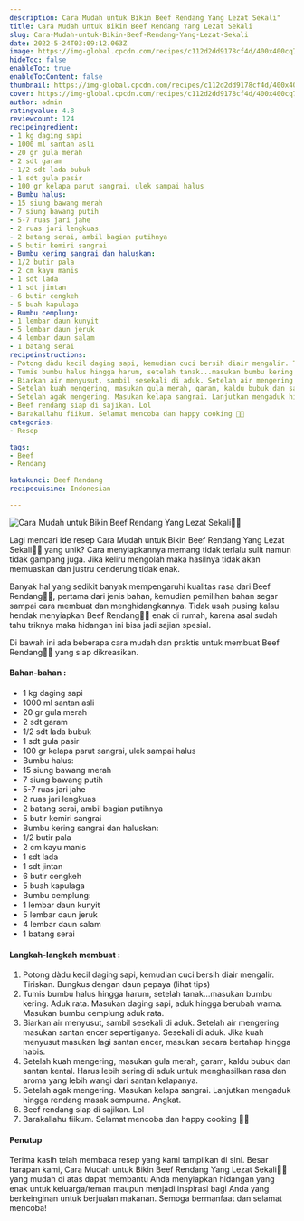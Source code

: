 ```yaml
---
description: Cara Mudah untuk Bikin Beef Rendang Yang Lezat Sekali"
title: Cara Mudah untuk Bikin Beef Rendang Yang Lezat Sekali
slug: Cara-Mudah-untuk-Bikin-Beef-Rendang-Yang-Lezat-Sekali
date: 2022-5-24T03:09:12.063Z
image: https://img-global.cpcdn.com/recipes/c112d2dd9178cf4d/400x400cq70/photo.jpg
hideToc: false
enableToc: true
enableTocContent: false
thumbnail: https://img-global.cpcdn.com/recipes/c112d2dd9178cf4d/400x400cq70/photo.jpg
cover: https://img-global.cpcdn.com/recipes/c112d2dd9178cf4d/400x400cq70/photo.jpg
author: admin
ratingvalue: 4.8
reviewcount: 124
recipeingredient:
- 1 kg daging sapi
- 1000 ml santan asli
- 20 gr gula merah
- 2 sdt garam
- 1/2 sdt lada bubuk
- 1 sdt gula pasir
- 100 gr kelapa parut sangrai, ulek sampai halus
- Bumbu halus:
- 15 siung bawang merah
- 7 siung bawang putih
- 5-7 ruas jari jahe
- 2 ruas jari lengkuas
- 2 batang serai, ambil bagian putihnya
- 5 butir kemiri sangrai
- Bumbu kering sangrai dan haluskan:
- 1/2 butir pala
- 2 cm kayu manis
- 1 sdt lada
- 1 sdt jintan
- 6 butir cengkeh
- 5 buah kapulaga
- Bumbu cemplung:
- 1 lembar daun kunyit
- 5 lembar daun jeruk
- 4 lembar daun salam
- 1 batang serai
recipeinstructions:
- Potong dàdu kecil daging sapi, kemudian cuci bersih diair mengalir. Tiriskan. Bungkus dengan daun pepaya (lihat tips)
- Tumis bumbu halus hingga harum, setelah tanak...masukan bumbu kering. Aduk rata. Masukan daging sapi, aduk hingga berubah warna. Masukan bumbu cemplung aduk rata.
- Biarkan air menyusut, sambil sesekali di aduk. Setelah air mengering masukan santan encer sepertiganya. Sesekali di aduk. Jika kuah menyusut masukan lagi santan encer, masukan secara bertahap hingga habis.
- Setelah kuah mengering, masukan gula merah, garam, kaldu bubuk dan santan kental. Harus lebih sering di aduk untuk menghasilkan rasa dan aroma yang lebih wangi dari santan kelapanya.
- Setelah agak mengering. Masukan kelapa sangrai. Lanjutkan mengaduk hingga rendang masak sempurna. Angkat.
- Beef rendang siap di sajikan. Lol
- Barakallahu fiikum. Selamat mencoba dan happy cooking 🤗😘
categories:
- Resep

tags:
- Beef
- Rendang

katakunci: Beef Rendang
recipecuisine: Indonesian

---
```


![Cara Mudah untuk Bikin Beef Rendang Yang Lezat Sekali👩‍🍳](https://img-global.cpcdn.com/recipes/c112d2dd9178cf4d/400x400cq70/photo.jpg)

Lagi mencari ide resep Cara Mudah untuk Bikin Beef Rendang Yang Lezat Sekali👩‍🍳 yang unik? Cara menyiapkannya memang tidak terlalu sulit namun tidak gampang juga. Jika keliru mengolah maka hasilnya tidak akan memuaskan dan justru cenderung tidak enak.

Banyak hal yang sedikit banyak mempengaruhi kualitas rasa dari Beef Rendang👩‍🍳, pertama dari jenis bahan, kemudian pemilihan bahan segar sampai cara membuat dan menghidangkannya. Tidak usah pusing kalau hendak menyiapkan Beef Rendang👩‍🍳 enak di rumah, karena asal sudah tahu triknya maka hidangan ini bisa jadi sajian spesial.

Di bawah ini ada beberapa cara mudah dan praktis untuk membuat Beef Rendang👩‍🍳 yang siap dikreasikan.

<!--inarticleads1-->

#### Bahan-bahan :

- 1 kg daging sapi
- 1000 ml santan asli
- 20 gr gula merah
- 2 sdt garam
- 1/2 sdt lada bubuk
- 1 sdt gula pasir
- 100 gr kelapa parut sangrai, ulek sampai halus
- Bumbu halus:
- 15 siung bawang merah
- 7 siung bawang putih
- 5-7 ruas jari jahe
- 2 ruas jari lengkuas
- 2 batang serai, ambil bagian putihnya
- 5 butir kemiri sangrai
- Bumbu kering sangrai dan haluskan:
- 1/2 butir pala
- 2 cm kayu manis
- 1 sdt lada
- 1 sdt jintan
- 6 butir cengkeh
- 5 buah kapulaga
- Bumbu cemplung:
- 1 lembar daun kunyit
- 5 lembar daun jeruk
- 4 lembar daun salam
- 1 batang serai

<!--inarticleads2-->

#### Langkah-langkah membuat :

1. Potong dàdu kecil daging sapi, kemudian cuci bersih diair mengalir. Tiriskan. Bungkus dengan daun pepaya (lihat tips)
1. Tumis bumbu halus hingga harum, setelah tanak...masukan bumbu kering. Aduk rata. Masukan daging sapi, aduk hingga berubah warna. Masukan bumbu cemplung aduk rata.
1. Biarkan air menyusut, sambil sesekali di aduk. Setelah air mengering masukan santan encer sepertiganya. Sesekali di aduk. Jika kuah menyusut masukan lagi santan encer, masukan secara bertahap hingga habis.
1. Setelah kuah mengering, masukan gula merah, garam, kaldu bubuk dan santan kental. Harus lebih sering di aduk untuk menghasilkan rasa dan aroma yang lebih wangi dari santan kelapanya.
1. Setelah agak mengering. Masukan kelapa sangrai. Lanjutkan mengaduk hingga rendang masak sempurna. Angkat.
1. Beef rendang siap di sajikan. Lol
1. Barakallahu fiikum. Selamat mencoba dan happy cooking 🤗😘

#### Penutup

Terima kasih telah membaca resep yang kami tampilkan di sini. Besar harapan kami, Cara Mudah untuk Bikin Beef Rendang Yang Lezat Sekali👩‍🍳 yang mudah di atas dapat membantu Anda menyiapkan hidangan yang enak untuk keluarga/teman maupun menjadi inspirasi bagi Anda yang berkeinginan untuk berjualan makanan. Semoga bermanfaat dan selamat mencoba!